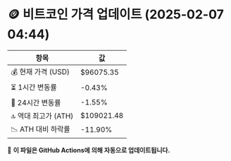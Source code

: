 # 🪙 비트코인 가격 업데이트 (2025-02-07 04:44)

| 항목                | 값 |
|--------------------|----------------|
| 💰 현재 가격 (USD) | $96075.35 |
| ⏳ 1시간 변동률    | -0.43% |
| 📆 24시간 변동률   | -1.55% |
| 🔝 역대 최고가 (ATH) | $109021.48 |
| 📉 ATH 대비 하락률 | -11.90% |

🔄 **이 파일은 GitHub Actions에 의해 자동으로 업데이트됩니다.**
